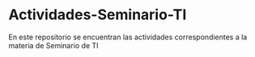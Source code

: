 # Actividades-Seminario-TI
En este repositorio se encuentran las actividades correspondientes a la materia de Seminario de TI
